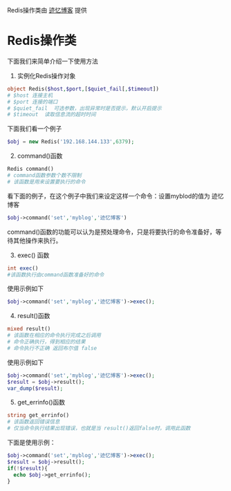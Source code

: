 Redis操作类由 [迹忆博客](http://www.onmpw.com) 提供
# Redis操作类
下面我们来简单介绍一下使用方法

1. 实例化Redis操作对象
```php
object Redis($host,$port,[$quiet_fail[,$timeout])
# $host 连接主机
# $port 连接的端口
# $quiet_fail  可选参数，出现异常时是否提示，默认开启提示
# $timeout  读取信息流的超时时间
```
下面我们看一个例子
```php
$obj = new Redis('192.168.144.133',6379);
```
2. command()函数
```php
Redis command()
# command函数参数个数不限制
# 该函数是用来设置要执行的命令
```
看下面的例子，在这个例子中我们来设定这样一个命令：设置myblod的值为 迹忆博客
```php
$obj->command('set','myblog','迹忆博客')
```
command()函数的功能可以认为是预处理命令，只是将要执行的命令准备好，等待其他操作来执行。

3. exec() 函数
```php
int exec()
#该函数执行由command函数准备好的命令
```
使用示例如下
```php
$obj->command('set','myblog','迹忆博客')->exec();
```
4. result()函数
```php
mixed result()
# 该函数在相应的命令执行完成之后调用
# 命令正确执行，得到相应的结果
# 命令执行不正确 返回布尔值 false
```
使用示例如下
```php
$obj->command('set','myblog','迹忆博客')->exec();
$result = $obj->result();
var_dump($result);
```
5. get_errinfo()函数
```php
string get_errinfo()
# 该函数返回错误信息
# 仅当命令执行结果出现错误，也就是当 result()返回false时，调用此函数
```
下面是使用示例：
```php
$obj->command('set','myblog','迹忆博客')->exec();
$result = $obj->result();
if(!$result){
  echo $obj->get_errinfo();
}
```
